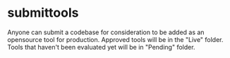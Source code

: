 # submittools

Anyone can submit a codebase for consideration to be added as an opensource tool for production. 
Approved tools will be in the "Live" folder.
Tools that haven't been evaluated yet will be in "Pending" folder.
